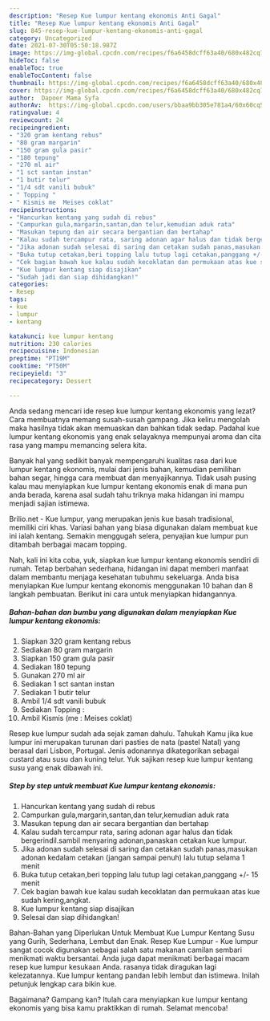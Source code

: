 ```yaml
---
description: "Resep Kue lumpur kentang ekonomis Anti Gagal"
title: "Resep Kue lumpur kentang ekonomis Anti Gagal"
slug: 845-resep-kue-lumpur-kentang-ekonomis-anti-gagal
category: Uncategorized
date: 2021-07-30T05:50:18.987Z
image: https://img-global.cpcdn.com/recipes/f6a6458dcff63a40/680x482cq70/kue-lumpur-kentang-ekonomis-foto-resep-utama.jpg
hideToc: false
enableToc: true
enableTocContent: false
thumbnail: https://img-global.cpcdn.com/recipes/f6a6458dcff63a40/680x482cq70/kue-lumpur-kentang-ekonomis-foto-resep-utama.jpg
cover: https://img-global.cpcdn.com/recipes/f6a6458dcff63a40/680x482cq70/kue-lumpur-kentang-ekonomis-foto-resep-utama.jpg
author:  Dapoer Mama Syfa
authorAv:  https://img-global.cpcdn.com/users/bbaa9bb305e781a4/60x60cq50/avatar.jpg
ratingvalue: 4
reviewcount: 24
recipeingredient:
- "320 gram kentang rebus"
- "80 gram margarin"
- "150 gram gula pasir"
- "180 tepung"
- "270 ml air"
- "1 sct santan instan"
- "1 butir telur"
- "1/4 sdt vanili bubuk"
- " Topping "
- " Kismis me  Meises coklat"
recipeinstructions:
- "Hancurkan kentang yang sudah di rebus"
- "Campurkan gula,margarin,santan,dan telur,kemudian aduk rata"
- "Masukan tepung dan air secara bergantian dan bertahap"
- "Kalau sudah tercampur rata, saring adonan agar halus dan tidak bergerindil.sambil menyaring adonan,panaskan cetakan kue lumpur."
- "Jika adonan sudah selesai di saring dan cetakan sudah panas,masukan adonan kedalam cetakan (jangan sampai penuh) lalu tutup selama 1 menit"
- "Buka tutup cetakan,beri topping lalu tutup lagi cetakan,panggang +/- 15 menit"
- "Cek bagian bawah kue kalau sudah kecoklatan dan permukaan atas kue sudah kering,angkat."
- "Kue lumpur kentang siap disajikan"
- "Sudah jadi dan siap dihidangkan!"
categories:
- Resep
tags:
- kue
- lumpur
- kentang

katakunci: kue lumpur kentang 
nutrition: 230 calories
recipecuisine: Indonesian
preptime: "PT19M"
cooktime: "PT50M"
recipeyield: "3"
recipecategory: Dessert

---
```



Anda sedang mencari ide resep kue lumpur kentang ekonomis yang lezat? Cara membuatnya memang susah-susah gampang. Jika keliru mengolah maka hasilnya tidak akan memuaskan dan bahkan tidak sedap. Padahal kue lumpur kentang ekonomis yang enak selayaknya mempunyai aroma dan cita rasa yang mampu memancing selera kita.


Banyak hal yang sedikit banyak mempengaruhi kualitas rasa dari kue lumpur kentang ekonomis, mulai dari jenis bahan, kemudian pemilihan bahan segar, hingga cara membuat dan menyajikannya. Tidak usah pusing kalau mau menyiapkan kue lumpur kentang ekonomis enak di mana pun anda berada, karena asal sudah tahu triknya maka hidangan ini mampu menjadi sajian istimewa.

Brilio.net - Kue lumpur, yang merupakan jenis kue basah tradisional, memiliki ciri khas. Variasi bahan yang biasa digunakan dalam membuat kue ini ialah kentang. Semakin menggugah selera, penyajian kue lumpur pun ditambah berbagai macam topping.


Nah, kali ini kita coba, yuk, siapkan kue lumpur kentang ekonomis sendiri di rumah. Tetap berbahan sederhana, hidangan ini dapat memberi manfaat dalam membantu menjaga kesehatan tubuhmu sekeluarga. Anda bisa menyiapkan Kue lumpur kentang ekonomis menggunakan 10 bahan dan 8 langkah pembuatan. Berikut ini cara untuk menyiapkan hidangannya.

<!--inarticleads1-->

##### Bahan-bahan dan bumbu yang digunakan dalam menyiapkan Kue lumpur kentang ekonomis:

1. Siapkan 320 gram kentang rebus
1. Sediakan 80 gram margarin
1. Siapkan 150 gram gula pasir
1. Sediakan 180 tepung
1. Gunakan 270 ml air
1. Sediakan 1 sct santan instan
1. Sediakan 1 butir telur
1. Ambil 1/4 sdt vanili bubuk
1. Sediakan  Topping :
1. Ambil  Kismis (me : Meises coklat)


Resep kue lumpur sudah ada sejak zaman dahulu. Tahukah Kamu jika kue lumpur ini merupakan turunan dari pasties de nata (pastel Natal) yang berasal dari Lisbon, Portugal. Jenis adonannya dikategorikan sebagai custard atau susu dan kuning telur. Yuk sajikan resep kue lumpur kentang susu yang enak dibawah ini. 

<!--inarticleads2-->

##### Step by step untuk membuat Kue lumpur kentang ekonomis:

1. Hancurkan kentang yang sudah di rebus
1. Campurkan gula,margarin,santan,dan telur,kemudian aduk rata
1. Masukan tepung dan air secara bergantian dan bertahap
1. Kalau sudah tercampur rata, saring adonan agar halus dan tidak bergerindil.sambil menyaring adonan,panaskan cetakan kue lumpur.
1. Jika adonan sudah selesai di saring dan cetakan sudah panas,masukan adonan kedalam cetakan (jangan sampai penuh) lalu tutup selama 1 menit
1. Buka tutup cetakan,beri topping lalu tutup lagi cetakan,panggang +/- 15 menit
1. Cek bagian bawah kue kalau sudah kecoklatan dan permukaan atas kue sudah kering,angkat.
1. Kue lumpur kentang siap disajikan
1. Selesai dan siap dihidangkan!

Bahan-Bahan yang Diperlukan Untuk Membuat Kue Lumpur Kentang Susu yang Gurih, Sederhana, Lembut dan Enak. Resep Kue Lumpur - Kue lumpur sangat cocok digunakan sebagai salah satu makanan camilan sembari menikmati waktu bersantai. Anda juga dapat menikmati berbagai macam resep kue lumpur kesukaan Anda. rasanya tidak diragukan lagi kelezatannya. Kue lumpur kentang pandan lebih lembut dan istimewa. Inilah petunjuk lengkap cara bikin kue. 

Bagaimana? Gampang kan? Itulah cara menyiapkan kue lumpur kentang ekonomis yang bisa kamu praktikkan di rumah. Selamat mencoba!
